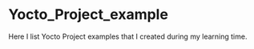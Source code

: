 # Yocto_Project_example

Here I list Yocto Project examples that I created during my learning time.
